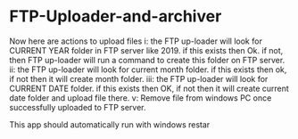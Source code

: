 # FTP-Uploader-and-archiver

Now here are actions to upload  files
    i: the FTP up-loader will look for CURRENT YEAR folder in FTP server like 2019. if this exists then Ok. if not, then FTP up-loader will run a command to create this folder on FTP server.
    ii: the FTP up-loader will look for current month folder. if this exists then ok, if not then it will create month folder.
    iii: the FTP up-loader will look for CURRENT DATE folder. if this exists then OK, if not then it will create current date folder and upload file there.
   v: Remove  file from windows PC once successfully uploaded to FTP server.

This app should automatically run with windows restar
